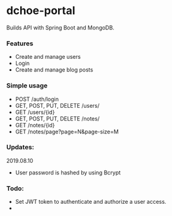 # dchoe-portal

Builds API with Spring Boot and MongoDB.

### Features

- Create and manage users
- Login
- Create and manage blog posts

### Simple usage

- POST /auth/login
- GET, POST, PUT, DELETE /users/
- GET /users/{id}
- GET, POST, PUT, DELETE /notes/
- GET /notes/{id}
- GET /notes/page?page=N&page-size=M

### Updates:

2019.08.10
- User password is hashed by using Bcrypt


### Todo:
- Set JWT token to authenticate and authorize a user access.
- 